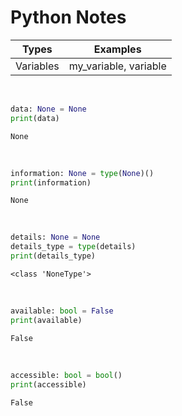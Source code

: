 # Python Notes

Types | Examples
--- | ---
Variables | my_variable, variable

<br>

~~~python
data: None = None
print(data)

~~~

~~~text
None
~~~

<br>

~~~python
information: None = type(None)()
print(information)

~~~

~~~text
None
~~~

<br>

~~~python
details: None = None
details_type = type(details)
print(details_type)

~~~

~~~text
<class 'NoneType'>
~~~

<br>

~~~python
available: bool = False
print(available)

~~~

~~~text
False
~~~

<br>

~~~python
accessible: bool = bool()
print(accessible)

~~~

~~~text
False
~~~
